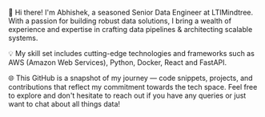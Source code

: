 👋 Hi there! I'm Abhishek, a seasoned Senior Data Engineer at LTIMindtree. With a passion for building robust data solutions, I bring a wealth of experience and expertise in crafting data pipelines & architecting scalable systems.

💡 My skill set includes cutting-edge technologies and frameworks such as AWS (Amazon Web Services), Python, Docker, React and FastAPI.

🌐 This GitHub is a snapshot of my journey — code snippets, projects, and contributions that reflect my commitment towards the tech space. Feel free to explore and don't hesitate to reach out if you have any queries or just want to chat about all things data!

<!--- 💞️ I’m looking to collaborate on ...
- 📫 How to reach me ...
----!>

<!---
abhishekshah25/abhishekshah25 is a ✨ special ✨ repository because its `README.md` (this file) appears on your GitHub profile.
You can click the Preview link to take a look at your changes.
--->
